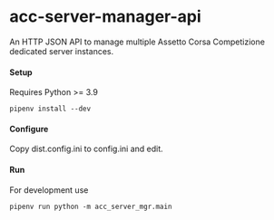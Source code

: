 # acc-server-manager-api

An HTTP JSON API to manage multiple Assetto Corsa Competizione dedicated server
instances.

#### Setup

Requires Python >= 3.9

```shell
pipenv install --dev
```

#### Configure

Copy dist.config.ini to config.ini and edit.

#### Run

For development use

```shell
pipenv run python -m acc_server_mgr.main
```
